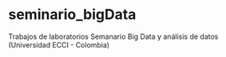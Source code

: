 # seminario_bigData
Trabajos de laboratorios Semanario Big Data y análisis de datos (Universidad ECCI - Colombia)
